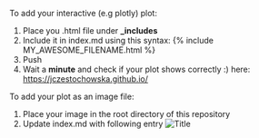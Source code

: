 
To add your interactive (e.g plotly) plot:

1. Place you .html file under **_includes**
2. Include it in index.md using this syntax: 
	{% include MY_AWESOME_FILENAME.html %}
3. Push
4. Wait a **minute** and check if your plot shows correctly :) here: https://jczestochowska.github.io/

To add your plot as an image file:

1. Place your image in the root directory of this repository
2. Update index.md with following entry ![Title](filename.png)
